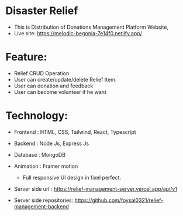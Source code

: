 # Disaster Relief
 * This is Distribution of Donations Management Platform Website,
 * Live site: https://melodic-begonia-7e14f0.netlify.app/
 

  # Feature:
  - Relief CRUD Operation
  - User can create/update/delete Relief Item.
  - User can donation and feedback
  - User can become volunteer if he want


  # Technology:
 - Frontend : HTML, CSS, Tailwind, React, Typescript
 - Backend : Node Js, Express Js
 - Database : MongoDB
 - Animation : Framer motion

   * Full responsive UI design in fixel perfect.

  - Server side url : https://relief-management-server.vercel.app/api/v1
  - Server side repositories: https://github.com/foysal0321/relief-management-backend